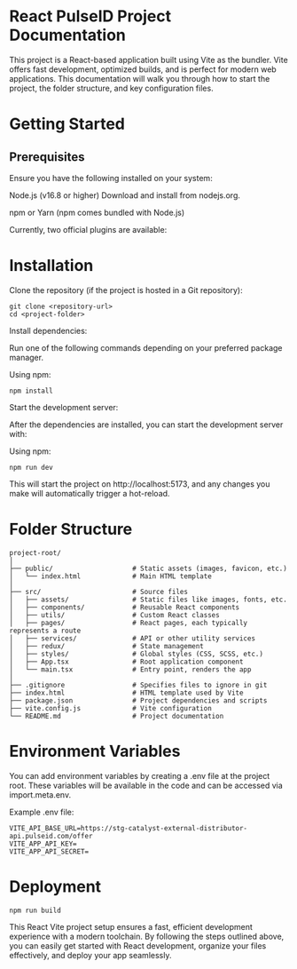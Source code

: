 # React PulseID Project Documentation

This project is a React-based application built using Vite as the bundler. Vite offers fast development, optimized builds, and is perfect for modern web applications. This documentation will walk you through how to start the project, the folder structure, and key configuration files.

# Getting Started
## Prerequisites

Ensure you have the following installed on your system:

Node.js (v16.8 or higher)
Download and install from nodejs.org.

npm or Yarn (npm comes bundled with Node.js)

Currently, two official plugins are available:

# Installation

Clone the repository (if the project is hosted in a Git repository):

```
git clone <repository-url>
cd <project-folder>
```

Install dependencies:

Run one of the following commands depending on your preferred package manager.

Using npm:

```
npm install
```

Start the development server:

After the dependencies are installed, you can start the development server with:

Using npm:

```
npm run dev
```

This will start the project on http://localhost:5173, and any changes you make will automatically trigger a hot-reload.

# Folder Structure

```
project-root/
│
├── public/                    # Static assets (images, favicon, etc.)
│   └── index.html             # Main HTML template
│
├── src/                       # Source files
│   ├── assets/                # Static files like images, fonts, etc.
│   ├── components/            # Reusable React components
│   ├── utils/                 # Custom React classes
│   ├── pages/                 # React pages, each typically represents a route
│   ├── services/              # API or other utility services
│   ├── redux/                 # State management
│   ├── styles/                # Global styles (CSS, SCSS, etc.)
│   ├── App.tsx                # Root application component
│   └── main.tsx               # Entry point, renders the app
│
├── .gitignore                 # Specifies files to ignore in git
├── index.html                 # HTML template used by Vite
├── package.json               # Project dependencies and scripts
├── vite.config.js             # Vite configuration
└── README.md                  # Project documentation
```

# Environment Variables

You can add environment variables by creating a .env file at the project root. These variables will be available in the code and can be accessed via import.meta.env.

Example .env file:

```
VITE_API_BASE_URL=https://stg-catalyst-external-distributor-api.pulseid.com/offer
VITE_APP_API_KEY=
VITE_APP_API_SECRET=
```

# Deployment

```
npm run build
```

This React Vite project setup ensures a fast, efficient development experience with a modern toolchain. By following the steps outlined above, you can easily get started with React development, organize your files effectively, and deploy your app seamlessly.


